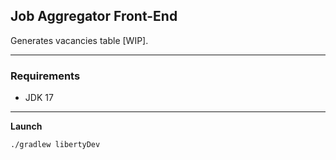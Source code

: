 Job Aggregator Front-End
-----------------------

Generates vacancies table [WIP].

---

### Requirements

- JDK 17

---

**Launch**
```
./gradlew libertyDev
```
